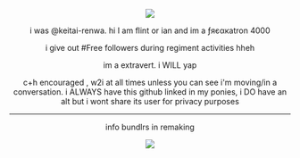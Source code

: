 <p align="center">
<img src="https://komarev.com/ghpvc/?username=netsu-ijou&color=green"
</p>

<p align="center">
i was @keitai-renwa. hi I am flint or ian and im a ƒяєαкatron 4000
</p>

</p>
<p align="center">
i give out #Free followers during regiment activities hheh
</p>

<p align="center">
im a extravert. i WILL yap </p>

<p align="center">
c+h encouraged , w2i at all times unless you can see i'm moving/in a conversation. i ALWAYS have this github linked in my ponies, i DO have an alt but i wont share its user for privacy purposes
</p>

***

<p align="center">info bundlrs in remaking
</p>

<p align="center">
<img src="https://files.catbox.moe/7ky2m1.png" />
</p>
